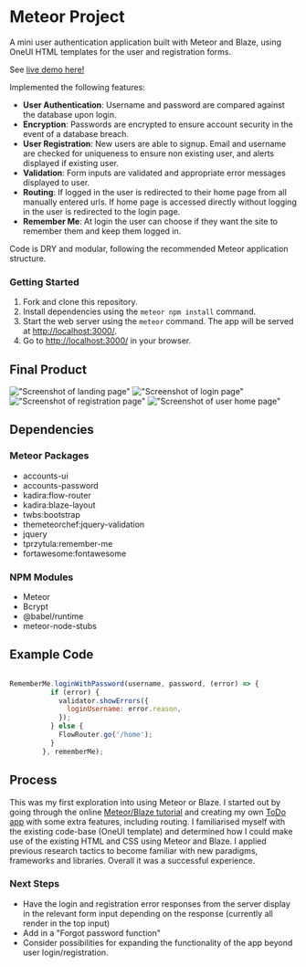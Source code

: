 # Meteor Project

A mini user authentication application built with Meteor and Blaze, using OneUI HTML templates for the user and registration forms. 

See [live demo here!](https://glacial-mesa-74136.herokuapp.com/)

Implemented the following features:

* **User Authentication**: Username and password are compared against the database upon login.
* **Encryption**: Passwords are encrypted to ensure account security in the event of a database breach.
* **User Registration**: New users are able to signup. Email and username are checked for uniqueness to ensure non existing user, and alerts displayed if existing user.
* **Validation**: Form inputs are validated and appropriate error messages displayed to user.
* **Routing**: If logged in the user is redirected to their home page from all manually entered urls. If home page is accessed directly without logging in the user is redirected to the login page.
* **Remember Me**: At login the user can choose if they want the site to remember them and keep them logged in.

Code is DRY and modular, following the recommended Meteor application structure.

### Getting Started

1. Fork and clone this repository.
2. Install dependencies using the `meteor npm install` command.
3. Start the web server using the `meteor` command. The app will be served at <http://localhost:3000/>.
4. Go to <http://localhost:3000/> in your browser.


## Final Product

!["Screenshot of landing page"](https://github.com/gmcauliffe/meteor-project/blob/master/docs/landing-page.png?raw=true)
!["Screenshot of login page"](https://github.com/gmcauliffe/meteor-project/blob/master/docs/login.png?raw=true)
!["Screenshot of registration page"](https://github.com/gmcauliffe/meteor-project/blob/master/docs/register.png?raw=true)
!["Screenshot of user home page"](https://github.com/gmcauliffe/meteor-project/blob/master/docs/user-home-page.png?raw=true)

## Dependencies

### Meteor Packages
* accounts-ui
* accounts-password
* kadira:flow-router
* kadira:blaze-layout
* twbs:bootstrap
* themeteorchef:jquery-validation
* jquery
* tprzytula:remember-me
* fortawesome:fontawesome

### NPM Modules
* Meteor
* Bcrypt
* @babel/runtime
* meteor-node-stubs


## Example Code

``` Javascript

RememberMe.loginWithPassword(username, password, (error) => {
          if (error) {
            validator.showErrors({
              loginUsername: error.reason,
            });
          } else {
            FlowRouter.go('/home');
          }
        }, rememberMe);


```
## Process

This was my first exploration into using Meteor or Blaze. I started out by going through the online [Meteor/Blaze tutorial](https://www.meteor.com/tutorials/blaze/creating-an-app) and creating my own [ToDo app](https://github.com/gmcauliffe/simple-todos) with some extra features, including routing. I familiarised myself with the existing code-base (OneUI template) and determined how I could make use of the existing HTML and CSS using Meteor and Blaze. I applied previous research tactics to become familiar with new paradigms, frameworks and libraries. Overall it was a successful experience.

### Next Steps
* Have the login and registration error responses from the server display in the relevant form input depending on the response (currently all render in the top input) 
* Add in a "Forgot password function"
* Consider possibilities for expanding the functionality of the app beyond user login/registration.

